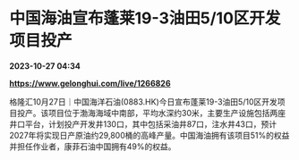 # 中国海油宣布蓬莱19-3油田5/10区开发项目投产

**2023-10-27 04:34**

**https://www.gelonghui.com/live/1266826**

格隆汇10月27日｜中国海洋石油(0883.HK)今日宣布蓬莱19-3油田5/10区开发项目投产。该项目位于渤海海域中南部，平均水深约30米，主要生产设施包括两座井口平台，计划投产开发井130口，其中包括采油井87口，注水井43口，预计2027年将实现日产原油约29,800桶的高峰产量。中国海油拥有该项目51%的权益并担任作业者，康菲石油中国拥有49%的权益。